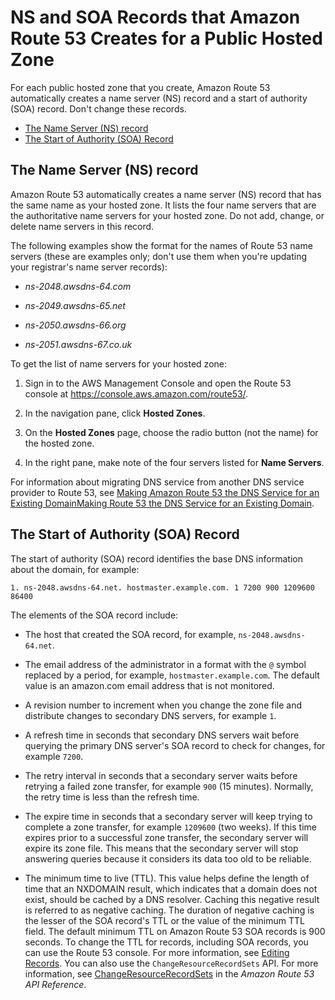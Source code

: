 # NS and SOA Records that Amazon Route 53 Creates for a Public Hosted Zone<a name="SOA-NSrecords"></a>

For each public hosted zone that you create, Amazon Route 53 automatically creates a name server \(NS\) record and a start of authority \(SOA\) record\. Don't change these records\. 


+ [The Name Server \(NS\) record](#NSrecords)
+ [The Start of Authority \(SOA\) Record](#SOArecords)

## The Name Server \(NS\) record<a name="NSrecords"></a>

Amazon Route 53 automatically creates a name server \(NS\) record that has the same name as your hosted zone\. It lists the four name servers that are the authoritative name servers for your hosted zone\. Do not add, change, or delete name servers in this record\.

The following examples show the format for the names of Route 53 name servers \(these are examples only; don't use them when you're updating your registrar's name server records\):

+ *ns\-2048\.awsdns\-64\.com*

+ *ns\-2049\.awsdns\-65\.net*

+ *ns\-2050\.awsdns\-66\.org*

+ *ns\-2051\.awsdns\-67\.co\.uk*

To get the list of name servers for your hosted zone:

1. Sign in to the AWS Management Console and open the Route 53 console at [https://console\.aws\.amazon\.com/route53/](https://console.aws.amazon.com/route53/)\.

1. In the navigation pane, click **Hosted Zones**\.

1. On the **Hosted Zones** page, choose the radio button \(not the name\) for the hosted zone\.

1. In the right pane, make note of the four servers listed for **Name Servers**\.

For information about migrating DNS service from another DNS service provider to Route 53, see [Making Amazon Route 53 the DNS Service for an Existing DomainMaking Route 53 the DNS Service for an Existing Domain](MigratingDNS.md)\.

## The Start of Authority \(SOA\) Record<a name="SOArecords"></a>

The start of authority \(SOA\) record identifies the base DNS information about the domain, for example:

```
1. ns-2048.awsdns-64.net. hostmaster.example.com. 1 7200 900 1209600 86400
```

The elements of the SOA record include:

+ The host that created the SOA record, for example, `ns-2048.awsdns-64.net`\.

+ The email address of the administrator in a format with the `@` symbol replaced by a period, for example, `hostmaster.example.com`\. The default value is an amazon\.com email address that is not monitored\.

+ A revision number to increment when you change the zone file and distribute changes to secondary DNS servers, for example `1`\.

+ A refresh time in seconds that secondary DNS servers wait before querying the primary DNS server's SOA record to check for changes, for example `7200`\.

+ The retry interval in seconds that a secondary server waits before retrying a failed zone transfer, for example `900` \(15 minutes\)\. Normally, the retry time is less than the refresh time\.

+ The expire time in seconds that a secondary server will keep trying to complete a zone transfer, for example `1209600` \(two weeks\)\. If this time expires prior to a successful zone transfer, the secondary server will expire its zone file\. This means that the secondary server will stop answering queries because it considers its data too old to be reliable\.

+ The minimum time to live \(TTL\)\. This value helps define the length of time that an NXDOMAIN result, which indicates that a domain does not exist, should be cached by a DNS resolver\. Caching this negative result is referred to as negative caching\. The duration of negative caching is the lesser of the SOA record's TTL or the value of the minimum TTL field\. The default minimum TTL on Amazon Route 53 SOA records is 900 seconds\. To change the TTL for records, including SOA records, you can use the Route 53 console\. For more information, see [Editing Records](resource-record-sets-editing.md)\. You can also use the `ChangeResourceRecordSets` API\. For more information, see [ChangeResourceRecordSets](http://docs.aws.amazon.com/Route53/latest/APIReference/API_ChangeResourceRecordSets.html) in the *Amazon Route 53 API Reference*\.